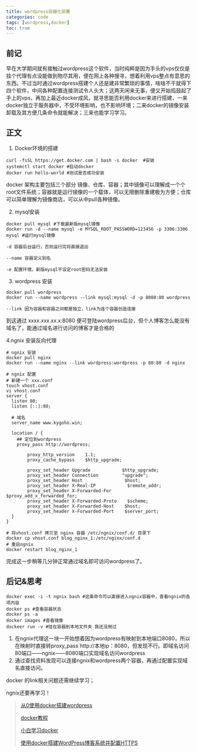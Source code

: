 ```yaml
---
title: wordpress容器化部署
categories: code
tags: [wordpress,docker]
toc: true
---
```


## 前记

早在大学期间就有接触过wordpress这个软件，当时纯粹是因为手头的vps仅仅是挂个代理有点没能做到物尽其用，便在网上各种搜寻，想着利用vps整点有意思的东西。不过当时通过wordpress搭建个人还是建非常繁琐的事情，啥啥不干就得下四个软件，中间各种配置连接测试令人头大；这两天闲来无事，便又开始捣鼓起了手上的vps，再加上最近docker成风，就寻思能否利用docker来进行搭建，一来docker独立于服务器中，不受环境影响，也不影响环境；二来docker的镜像安装卸载及其方便几条命令就能解决；三来也能学习学习。

## 正文

1. Docker环境的搭建

```shell
curl -fsSL https://get.docker.com | bash -s docker  #安装
systemctl start docker #启动docker
docker run hello-world #测试是否成功安装
```

docker 架构主要包括三个部分 镜像、仓库、容器；其中镜像可以理解成一个个root文件系统；容器就是运行镜像的一个载体，可以无限删除重建极为方便；仓库可以简单理解为镜像商店，可以从中pull各种镜像。

2. mysql安装

```shell
docker pull mysql #下载最新版mysql镜像
docker run -d --name mysql -e MYSQL_ROOT_PASSWORD=123456 -p 3306:3306 mysql #运行mysql镜像
```

`-d 容器后台运行，否则运行完将直接退出`

`--name 容器定义别名 `

`-e 配置环境，新版mysql不设定root密码无法安装`

3. wordpress 安装

``` shell
docker pull wordpress
docker run --name wordpress --link mysql:mysql -d -p 8080:80 wordpress
```

`--link 因为容器和容器之间都是独立，link为连个容器创造连接`

到这通过 xxxx.xxx.xx.x:8080 便可登陆wordpress后台，但个人博客怎么能没有域名了，能通过域名进行访问的博客才是合格的

4.ngnix 安装反向代理

```shell
# ngnix 安装
docker pull nginx
docker run --name nginx --link wordpress:wordpress -p 80:80 -d nginx
```

```shell
# ngnix 配置
# 新建一个 xxx.conf
touch vhost.conf
vi vhost.conf
server {
  listen 80;
  listen [::]:80;

  # 域名
  server_name www.kygoho.win;

  location / {
    ## 定位到wordpress
    proxy_pass http://wordpress;

        proxy_http_version    1.1;
        proxy_cache_bypass    $http_upgrade;

        proxy_set_header Upgrade            $http_upgrade;
        proxy_set_header Connection         "upgrade";
        proxy_set_header Host                $host;
        proxy_set_header X-Real-IP            $remote_addr;
        proxy_set_header X-Forwarded-For    $proxy_add_x_forwarded_for;
        proxy_set_header X-Forwarded-Proto    $scheme;
        proxy_set_header X-Forwarded-Host    $host;
        proxy_set_header X-Forwarded-Port    $server_port;
  }
}

```

```shell
# 将vhost.conf 拷贝至 nginx 容器 /etc/ngnix/conf.d/ 目录下
docker cp vhost.conf blog_nginx_1:/etc/nginx/conf.d
# 重启ngnix
docker restart blog_nginx_1
```



完成这一步稍等几分钟正常通过域名即可访问wordpress了。

## 后记&思考

```shell
docker exec -i -t ngnix bash #这条命令可以直接进入ngnix容器中，查看ngnix的各项内容
docker ps #查看容器状态
docker ps -a
docker images #查看镜像
dockeer run -v #挂在容器到本地文件夹 我还没用过
```

1. 在ngnix代理这一块一开始想着因为wordpress有映射到本地端口8080，所以在映射时直接转proxy_pass http://本地ip：8080，但发现不行。即域名访问80端口——ngnix——8080端口实现域名访问wordpress
2. 通过查找资料发现可以连接ngnix和wordpress两个容器，再通过配置实现域名直接访问。

docker 的link相关问题还需继续学习；

ngnix还要再学习！

> [从0使用docker搭建wordpress](https://mhy12345.xyz/tutorials/wordpress-tutorials/)
>
> [docker教程](https://www.runoob.com/docker/docker-architecture.html)
>
> [小白学习docker](https://juejin.cn/post/6844904117165359111)
>
> [使用docker搭建WordPress博客系统并配置HTTPS](https://leozl.site/linux/%E4%BD%BF%E7%94%A8docker%E6%90%AD%E5%BB%BAwordpress%E5%8D%9A%E5%AE%A2%E7%B3%BB%E7%BB%9F%E5%B9%B6%E9%85%8D%E7%BD%AEhttps/)

